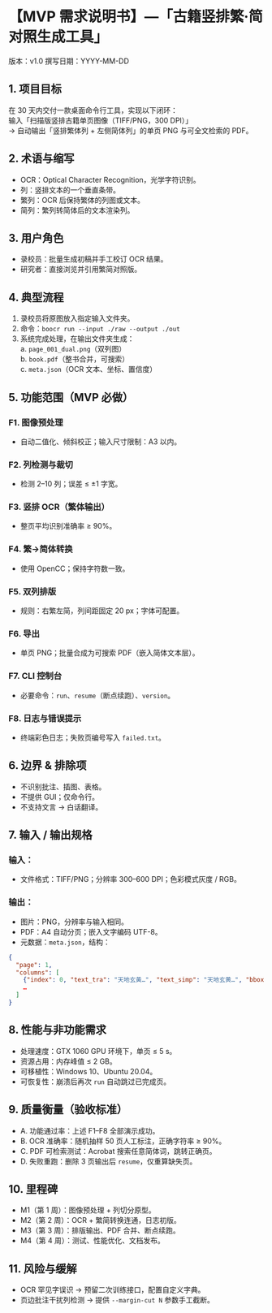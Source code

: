 # 【MVP 需求说明书】—「古籍竖排繁‧简对照生成工具」  
版本：v1.0 撰写日期：YYYY-MM-DD  

## 1. 项目目标  
在 30 天内交付一款桌面命令行工具，实现以下闭环：  
输入「扫描版竖排古籍单页图像（TIFF/PNG，300 DPI）」  
→ 自动输出「竖排繁体列 + 左侧简体列」的单页 PNG 与可全文检索的 PDF。  

## 2. 术语与缩写  
- OCR：Optical Character Recognition，光学字符识别。  
- 列：竖排文本的一个垂直条带。  
- 繁列：OCR 后保持繁体的列图或文本。  
- 简列：繁列转简体后的文本渲染列。  

## 3. 用户角色  
- 录校员：批量生成初稿并手工校订 OCR 结果。  
- 研究者：直接浏览并引用繁简对照版。  

## 4. 典型流程  
1) 录校员将原图放入指定输入文件夹。  
2) 命令：`boocr run --input ./raw --output ./out`  
3) 系统完成处理，在输出文件夹生成：  
   a. `page_001_dual.png`（双列图）  
   b. `book.pdf`（整书合并，可搜索）  
   c. `meta.json`（OCR 文本、坐标、置信度）  

## 5. 功能范围（MVP 必做）  
### F1. 图像预处理  
- 自动二值化、倾斜校正；输入尺寸限制：A3 以内。  
### F2. 列检测与裁切  
- 检测 2–10 列；误差 ≤ ±1 字宽。  
### F3. 竖排 OCR（繁体输出）  
- 整页平均识别准确率 ≥ 90%。  
### F4. 繁→简体转换  
- 使用 OpenCC；保持字符数一致。  
### F5. 双列排版  
- 规则：右繁左简，列间距固定 20 px；字体可配置。  
### F6. 导出  
- 单页 PNG；批量合成为可搜索 PDF（嵌入简体文本层）。  
### F7. CLI 控制台  
- 必要命令：`run`、`resume`（断点续跑）、`version`。  
### F8. 日志与错误提示  
- 终端彩色日志；失败页编号写入 `failed.txt`。  

## 6. 边界 & 排除项  
- 不识别批注、插图、表格。  
- 不提供 GUI；仅命令行。  
- 不支持文言 → 白话翻译。  

## 7. 输入 / 输出规格  
### 输入：  
- 文件格式：TIFF/PNG；分辨率 300–600 DPI；色彩模式灰度 / RGB。  
### 输出：  
- 图片：PNG，分辨率与输入相同。  
- PDF：A4 自动分页；嵌入文字编码 UTF-8。  
- 元数据：`meta.json`，结构：  
```json
{
  "page": 1,
  "columns": [
    {"index": 0, "text_tra": "天地玄黃…", "text_simp": "天地玄黄…", "bbox": [x0, y0, x1, y1], "conf": 0.92},
    …
  ]
}
```

## 8. 性能与非功能需求  
- 处理速度：GTX 1060 GPU 环境下，单页 ≤ 5 s。  
- 资源占用：内存峰值 ≤ 2 GB。  
- 可移植性：Windows 10、Ubuntu 20.04。  
- 可恢复性：崩溃后再次 `run` 自动跳过已完成页。  

## 9. 质量衡量（验收标准）  
- A. 功能通过率：上述 F1–F8 全部演示成功。  
- B. OCR 准确率：随机抽样 50 页人工标注，正确字符率 ≥ 90%。  
- C. PDF 可检索测试：Acrobat 搜索任意简体词，跳转正确页。  
- D. 失败重跑：删除 3 页输出后 `resume`，仅重算缺失页。  

## 10. 里程碑  
- M1（第 1 周）：图像预处理 + 列切分原型。  
- M2（第 2 周）：OCR + 繁简转换连通，日志初版。  
- M3（第 3 周）：排版输出、PDF 合并、断点续跑。  
- M4（第 4 周）：测试、性能优化、文档发布。  

## 11. 风险与缓解  
- OCR 罕见字误识 → 预留二次训练接口，配置自定义字典。  
- 页边批注干扰列检测 → 提供 `--margin-cut N` 参数手工截断。 
